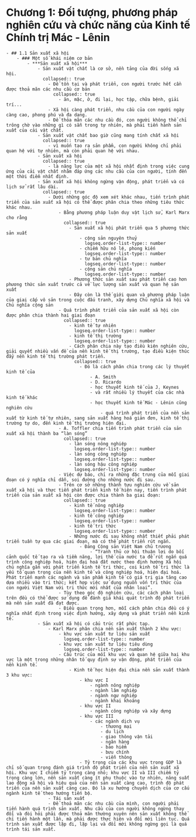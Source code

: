 # Chương 1: Đối tượng, phương pháp nghiên cứu và chức năng của Kinh tế Chính trị Mác - Lênin
	- ## 1.1 Sản xuất xã hội
		- ### Một số khái niệm cơ bản
			- ***Sản xuất xã hội***
				- Sản xuất vật chất là cơ sở, nền tảng của đời sống xã hội.
				  collapsed:: true
					- Để tồn tại và phát triển, con người trước hết cần được thoả mãn các nhu cầu cơ bản
					  collapsed:: true
						- ăn, mặc, ở, đi lại, học tập, chữa bệnh, giải trí...
					- Xã hội càng phát triển, nhu cầu của con người ngày càng cao, phong phú và đa dạng.
					- Để thỏa mãn các nhu cầu đó, con người không thể chỉ trông chờ vào những gì có sẵn trong tự nhiên, mà phải tiến hành sản xuất của cải vật chất.
				- Sản xuất vật chất bao giờ cũng mang tính chất xã hội
				  collapsed:: true
					- vì muốn tạo ra sản phẩm, con người không chỉ phải quan hệ với tự nhiên, mà còn phải quan hệ với nhau.
				- Sản xuất xã hội
				  collapsed:: true
					- là năng lực của một xã hội nhất định trong việc cung ứng của cải vật chất nhằm đáp ứng các nhu cầu của con người, tính đến một thời điểm nhất định.
				- Sản xuất xã hội không ngừng vận động, phát triển và có lịch sử rất lâu dài.
				  collapsed:: true
					- Dưới những góc độ xem xét khác nhau, tiến trình phát triển của sản xuất xã hội có thể được phân chia theo những tiêu thức khác nhau.
						- Bằng phương pháp luận duy vật lịch sử, Karl Marx cho rằng
						  collapsed:: true
							- Sản xuất xã hội phát triển qua 5 phương thức sản xuất
								- cộng sản nguyên thuỷ
								  logseq.order-list-type:: number
								- chiếm hữu nô lệ, phong kiến
								  logseq.order-list-type:: number
								- tư bản chủ nghĩa
								  logseq.order-list-type:: number
								- cộng sản chủ nghĩa
								  logseq.order-list-type:: number
							- Phương thức sản xuất sau phát triển cao hơn phương thức sản xuất trước cả về lực lượng sản xuất và quan hệ sản xuất
							- Đây còn là thế giới quan và phương pháp luận của giai cấp vô sản trong cuộc đấu tranh, xây dựng Chủ nghĩa xã hội và Chủ nghĩa cộng sản
						- Quá trình phát triển của sản xuất xã hội còn được phân chia thành hai giai đoạn
						  collapsed:: true
							- kinh tế tự nhiên
							  logseq.order-list-type:: number
							- kinh tế thị trường
							  logseq.order-list-type:: number
							- Cách phân chia này tạo điều kiện nghiên cứu, giải quyết nhiều vấn đề của nền kinh tế thị trường, tạo điều kiện thúc đẩy nền kinh tế thị trường phát triển.
							  collapsed:: true
								- Đó là cách phân chia trong các lý thuyết kinh tế của
									- A. Smith
									- D. Ricardo
									- học thuyết kinh tế của J. Keynes
									- và rất nhiều lý thuyết của các nhà kinh tế khác
									- học thuyết kinh tế Mác - Lênin cũng nghiên cứu
										- quá trình phát triển của nền sản xuất từ kinh tế tự nhiên, sang sản xuất hàng hoá giản đơn, kinh tế thị trường tự do, đến kinh tế thị trường hiện đại.
						- A. Toffler chia tiến trình phát triển của sản xuất xã hội thành ba “làn sóng”
						  collapsed:: true
							- làn sóng nông nghiệp
							  logseq.order-list-type:: number
							- làn sóng công nghiệp
							  logseq.order-list-type:: number
							- làn sóng hậu công nghiệp
							  logseq.order-list-type:: number
						- Việc dự báo, chỉ ra những đặc trưng của mỗi giai đoạn có ý nghĩa chỉ dẫn, soi đường cho những nước đi sau.
						- Trên cơ sở những thành tựu nghiên cứu về sản xuất xã hội và thực tiễn phát triển kinh tế hiện nay, tiến trình phát triển của sản xuất xã hội còn được chia thành ba giai đoạn:
						  collapsed:: true
							- kinh tế nông nghiệp
							  logseq.order-list-type:: number
							- kinh tế công nghiệp
							  logseq.order-list-type:: number
							- kinh tế tri thức
							  logseq.order-list-type:: number
							- Những nước đi sau không nhất thiết phải phát triển tuần tự qua các giai đoạn, mà có thể phát triển rút ngắn.
								- Đảng Cộng sản Việt Nam chủ trương
									- “Tranh thủ cơ hội thuận lợi do bối cảnh quốc tế tạo ra và tiềm năng, lợi thế của nước ta để rút ngắn quá trình công nghiệp hoá, hiện đại hoá đất nước theo định hướng Xã hội chủ nghĩa gắn với phát triển kinh tế tri thức, coi kinh tế tri thức là yếu tố quan trọng của nền kinh tế và công nghiệp hoá, hiện đại hoá. Phát triển mạnh các ngành và sản phẩm kinh tế có giá trị gia tăng cao dựa nhiều vào tri thức; kết hợp việc sử dụng nguồn vốn tri thức của con người Việt Nam với tri thức mới nhất của nhân loại”.
						- Tùy theo góc độ nghiên cứu, các cách phân loại trên đều có thể được sử dụng để đánh giá khái quát trình độ phát triển mà nền sản xuất đã đạt được.
						- Điều quan trọng hơn, mỗi cách phân chia đều có ý nghĩa nhất định trong việc định hướng, xây dựng và phát triển nền kinh tế.
				- Sản xuất xã hội có cấu trúc rất phức tạp.
					- Karl Marx phân chia nền sản xuất thành 2 khu vực:
						- khu vực sản xuất tư liệu sản xuất
						  logseq.order-list-type:: number
						- khu vực sản xuất tư liệu tiêu dùng
						  logseq.order-list-type:: number
						- Cấu trúc của mỗi khu vực và quan hệ giữa hai khu vực là một trong những nhân tố quy định sự vận động, phát triển của nền kinh tế.
							- Kinh tế học hiện đại chia nền sản xuất thành 3 khu vực:
								- khu vực I
									- ngành nông nghiệp
									- ngành lâm nghiệp
									- ngành ngư nghiệp
									- ngành khai khoáng
								- khu vực II
									- ngành công nghiệp và xây dựng
								- khu vực III
									- các ngành dịch vụ
										- thương mại
										- du lịch
										- giao thông vận tải
										- ngân hàng
										- bảo hiểm
										- bưu chính
										- viễn thông
								- Tỷ trọng của các khu vực trong GDP là chỉ số quan trọng đánh giá trình độ phát triển của nền sản xuất xã hội. Khu vực I chiếm tỷ trọng càng nhỏ; khu vực II và III chiếm tỷ trọng càng lớn, nền sản xuất càng ít phụ thuộc vào tự nhiên, năng suất lao động xã hội và hiệu quả của nền sản xuất càng cao, trình độ phát triển của nền sản xuất càng cao. Đó là xu hướng chuyển dịch của cơ cấu ngành kinh tế theo hướng tiến bộ.
					- Tái sản xuất
					- Để thoả mãn các nhu cầu của mình, con người phải tiến hành quá trình sản xuất. Nhu cầu của con người không ngừng thay đổi và đòi hỏi phải được thoả mãn thường xuyên nên sản xuất không thể chỉ tiến hành một lần, mà phải được thực hiện và đổi mới liên tục. Quá trình sản xuất được lặp đi, lặp lại và đổi mới không ngừng gọi là quá trình tái sản xuất.
